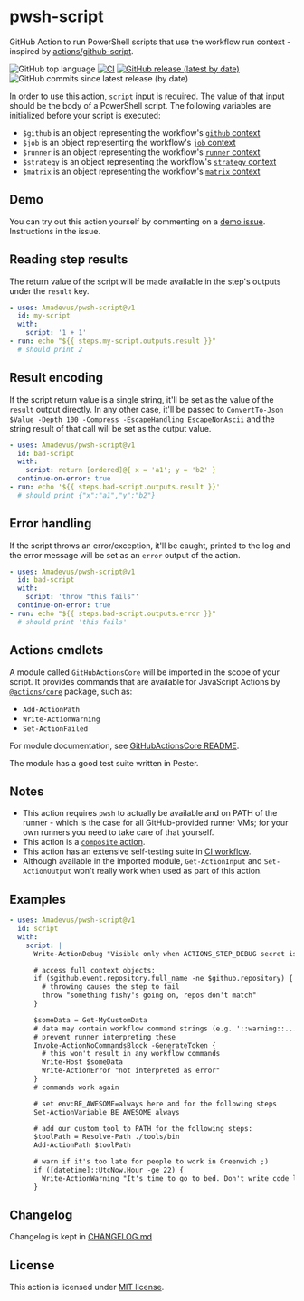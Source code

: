 # pwsh-script

GitHub Action to run PowerShell scripts that use the workflow run context - inspired by [actions/github-script].

![GitHub top language](https://img.shields.io/github/languages/top/Amadevus/pwsh-script?logo=powershell)
[![CI](https://github.com/Amadevus/pwsh-script/workflows/CI/badge.svg?branch=master)](https://github.com/Amadevus/pwsh-script/actions?query=workflow%3ACI)
[![GitHub release (latest by date)](https://img.shields.io/github/v/release/Amadevus/pwsh-script)](https://github.com/Amadevus/pwsh-script/releases/latest)
![GitHub commits since latest release (by date)](https://img.shields.io/github/commits-since/Amadevus/pwsh-script/latest)

In order to use this action, `script` input is required. The value of that input should be
the body of a PowerShell script.
The following variables are initialized before your script is executed:
- `$github` is an object representing the workflow's [`github` context]
- `$job` is an object representing the workflow's [`job` context]
- `$runner` is an object representing the workflow's [`runner` context]
- `$strategy` is an object representing the workflow's [`strategy` context]
- `$matrix` is an object representing the workflow's [`matrix` context]

[actions/github-script]: https://github.com/actions/github-script
[`@actions/core`]: https://github.com/actions/toolkit/tree/master/packages/core
[`github` context]: https://help.github.com/en/actions/reference/context-and-expression-syntax-for-github-actions#github-context
[`job` context]: https://help.github.com/en/actions/reference/context-and-expression-syntax-for-github-actions#job-context
[`runner` context]: https://help.github.com/en/actions/reference/context-and-expression-syntax-for-github-actions#runner-context
[`strategy` context]: https://help.github.com/en/actions/reference/context-and-expression-syntax-for-github-actions#strategy-context
[`matrix` context]: https://help.github.com/en/actions/reference/context-and-expression-syntax-for-github-actions#matrix-context

## Demo

You can try out this action yourself by commenting on a [demo issue](https://github.com/Amadevus/pwsh-script/issues/2). Instructions in the issue.

## Reading step results
The return value of the script will be made available in the step's outputs under the `result` key.
```yml
- uses: Amadevus/pwsh-script@v1
  id: my-script
  with:
    script: '1 + 1'
- run: echo "${{ steps.my-script.outputs.result }}"
  # should print 2
```

## Result encoding

If the script return value is a single string, it'll be set as the value of the `result` output directly.
In any other case, it'll be passed to `ConvertTo-Json $Value -Depth 100 -Compress -EscapeHandling EscapeNonAscii`
and the string result of that call will be set as the output value.
```yml
- uses: Amadevus/pwsh-script@v1
  id: bad-script
  with:
    script: return [ordered]@{ x = 'a1'; y = 'b2' }
  continue-on-error: true
- run: echo '${{ steps.bad-script.outputs.result }}'
  # should print {"x":"a1","y":"b2"}
```

## Error handling

If the script throws an error/exception, it'll be caught, printed to the log and the error message
will be set as an `error` output of the action.
```yml
- uses: Amadevus/pwsh-script@v1
  id: bad-script
  with:
    script: 'throw "this fails"'
  continue-on-error: true
- run: echo "${{ steps.bad-script.outputs.error }}"
  # should print 'this fails'
```

## Actions cmdlets
A module called `GitHubActionsCore` will be imported in the scope of your script. It provides commands
that are available for JavaScript Actions by [`@actions/core`] package, such as:
- `Add-ActionPath`
- `Write-ActionWarning`
- `Set-ActionFailed`

For module documentation, see [GitHubActionsCore README](docs/GitHubActionsCore/README.md).

The module has a good test suite written in Pester.

## Notes

- This action requires `pwsh` to actually be available and on PATH of the runner - which
  is the case for all GitHub-provided runner VMs; for your own runners you need to take care of that yourself.
- This action is a [`composite` action](https://docs.github.com/en/actions/creating-actions/creating-a-composite-run-steps-action).
- This action has an extensive self-testing suite in [CI workflow](.github/workflows/ci.yml).
- Although available in the imported module, `Get-ActionInput` and `Set-ActionOutput` won't really work when used as part of this action.

## Examples

```yml
- uses: Amadevus/pwsh-script@v1
  id: script
  with:
    script: |
      Write-ActionDebug "Visible only when ACTIONS_STEP_DEBUG secret is set"

      # access full context objects:
      if ($github.event.repository.full_name -ne $github.repository) {
        # throwing causes the step to fail
        throw "something fishy's going on, repos don't match"
      }

      $someData = Get-MyCustomData
      # data may contain workflow command strings (e.g. '::warning::...')
      # prevent runner interpreting these
      Invoke-ActionNoCommandsBlock -GenerateToken {
        # this won't result in any workflow commands
        Write-Host $someData
        Write-ActionError "not interpreted as error"
      }
      # commands work again

      # set env:BE_AWESOME=always here and for the following steps
      Set-ActionVariable BE_AWESOME always

      # add our custom tool to PATH for the following steps:
      $toolPath = Resolve-Path ./tools/bin
      Add-ActionPath $toolPath

      # warn if it's too late for people to work in Greenwich ;)
      if ([datetime]::UtcNow.Hour -ge 22) {
        Write-ActionWarning "It's time to go to bed. Don't write code late at night! ⚠"
      }
```

## Changelog

Changelog is kept in [CHANGELOG.md](CHANGELOG.md)

## License

This action is licensed under [MIT license](LICENSE).